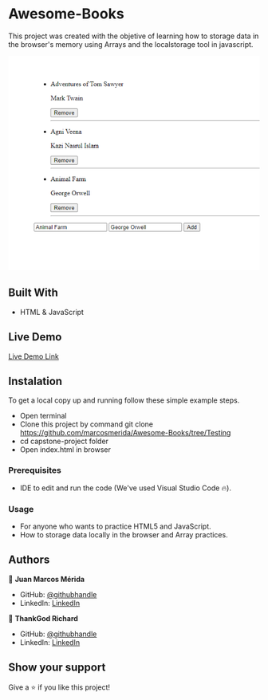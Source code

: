# Awesome-Books

This project was created with the objetive of learning how to storage data in the browser's memory using Arrays and the localstorage tool in javascript.

![screenshot](screenshots/screenshot1.png)

## Built With

- HTML & JavaScript

## Live Demo

[Live Demo Link](https://marcosmerida.github.io/Awesome-Books/)

## Instalation

To get a local copy up and running follow these simple example steps.
- Open terminal
- Clone this project by command git clone https://github.com/marcosmerida/Awesome-Books/tree/Testing
- cd capstone-project folder
- Open index.html in browser

### Prerequisites

- IDE to edit and run the code (We've used Visual Studio Code 🔥).

### Usage

- For anyone who wants to practice HTML5 and JavaScript.
- How to storage data locally in the browser and Array practices.

## Authors

👤 **Juan Marcos Mérida**

- GitHub: [@githubhandle](https://github.com/marcosmerida)
- LinkedIn: [LinkedIn](https://linkedin.com/in/marcos-merida-219437206/)

👤 **ThankGod Richard**

- GitHub: [@githubhandle](https://github.com/thankgodr)
- LinkedIn: [LinkedIn](http://www.linkedin.com/in/thankgodr)

## Show your support

Give a ⭐️ if you like this project!
